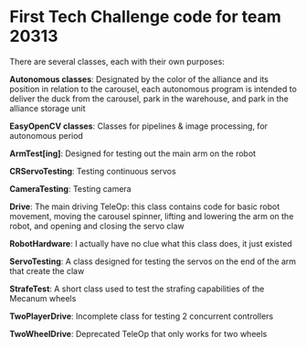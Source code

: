 # First Tech Challenge code for team 20313

There are several classes, each with their own purposes:

**Autonomous classes**: Designated by the color of the alliance and its position in relation to the carousel, each autonomous program is intended to deliver the duck from the carousel, park in the warehouse, and park in the alliance storage unit

**EasyOpenCV classes**: Classes for pipelines & image processing, for autonomous period

**ArmTest[ing]**: Designed for testing out the main arm on the robot

**CRServoTesting**: Testing continuous servos

**CameraTesting**: Testing camera

**Drive**: The main driving TeleOp: this class contains code for basic robot movement, moving the carousel spinner, lifting and lowering the arm on the robot, and opening and closing the servo claw

**RobotHardware**: I actually have no clue what this class does, it just existed

**ServoTesting**: A class designed for testing the servos on the end of the arm that create the claw

**StrafeTest**: A short class used to test the strafing capabilities of the Mecanum wheels

**TwoPlayerDrive**: Incomplete class for testing 2 concurrent controllers

**TwoWheelDrive**: Deprecated TeleOp that only works for two wheels
